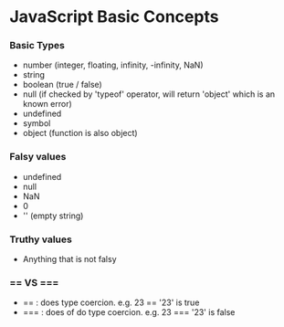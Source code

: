 # JavaScript Basic Concepts
### Basic Types
  - number (integer, floating, infinity, -infinity, NaN) 
  - string
  - boolean (true / false)
  - null (if checked by 'typeof' operator, will return 'object' which is an known error)
  - undefined
  - symbol
  - object (function is also object)
### Falsy values
  - undefined
  - null
  - NaN
  - 0
  - '' (empty string)
### Truthy values
  - Anything that is not falsy
### == VS ===
  - == : does type coercion. e.g. 23 == '23' is true
  - === : does of do type coercion. e.g. 23 === '23' is false
